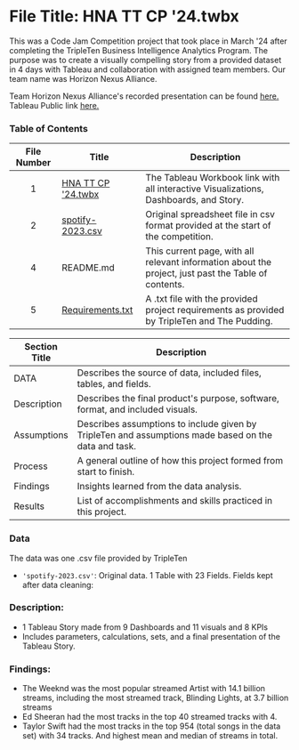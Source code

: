 # File Title: HNA TT CP '24.twbx

This was a Code Jam Competition project that took place in March '24 after completing the TripleTen Business Intelligence Analytics Program. The purpose was to create a visually compelling story from a provided dataset in 4 days with Tableau and collaboration with assigned team members. Our team name was Horizon Nexus Alliance. 

Team Horizon Nexus Alliance's recorded presentation can be found <a href='https://www.youtube.com/watch?v=rWTYgq_3ER4' target=_blank><u>here</u>.</a>
Tableau Public link <a href='https://public.tableau.com/views/HNATTCP24/Home?:language=en-US&:sid=&:display_count=n&:origin=viz_share_link' target=_blank><u>here</u>.</a>

### Table of Contents
| File Number | Title | Description |
| :-----------: | ----------- |----------- |
| 1 | [HNA TT CP '24.twbx](https://public.tableau.com/views/HNATTCP24/Home?:language=en-US&:sid=&:display_count=n&:origin=viz_share_link) | The Tableau Workbook link with all interactive Visualizations, Dashboards, and Story. |
| 2 | [spotify-2023.csv](https://docs.google.com/spreadsheets/d/1fQdVitg5sCaTi4TOxTEkHb0oV7iovSaft9R-tJsa3J4/edit?usp=sharing) | Original spreadsheet file in csv format provided at the start of the competition. |
| 4 | README.md | This current page, with all relevant information about the project, just past the Table of contents. |
| 5 | [Requirements.txt](https://github.com/LeeRIII/Data_projects_TripleTen/blob/main/CodePudding%20March%20'23/Requirements.txt) | A .txt file with the provided project requirements as provided by TripleTen and The Pudding. |

| Section Title | Description |
| ----------- |----------- |
| DATA | Describes the source of data, included files, tables, and fields. |
| Description | Describes the final product's purpose, software, format, and included visuals. |
| Assumptions | Describes assumptions to include given by TripleTen and assumptions made based on the data and task. |
| Process | A general outline of how this project formed from start to finish. |
| Findings | Insights learned from the data analysis. |
| Results | List of accomplishments and skills practiced in this project. |

### Data
The data was one .csv file provided by TripleTen
- `'spotify-2023.csv'`: Original data. 1 Table with 23 Fields. Fields kept after data cleaning:

### Description:
- 1 Tableau Story made from 9 Dashboards and 11 visuals and 8 KPIs
- Includes parameters, calculations, sets, and a final presentation of the Tableau Story.

### Findings:
- The Weeknd was the most popular streamed Artist with 14.1 billion streams, including the most streamed track, Blinding Lights, at 3.7 billion streams
- Ed Sheeran had the most tracks in the top 40 streamed tracks with 4.
- Taylor Swift had the most tracks in the top 954 (total songs in the data set) with 34 tracks. And highest mean and median of streams in total. 
